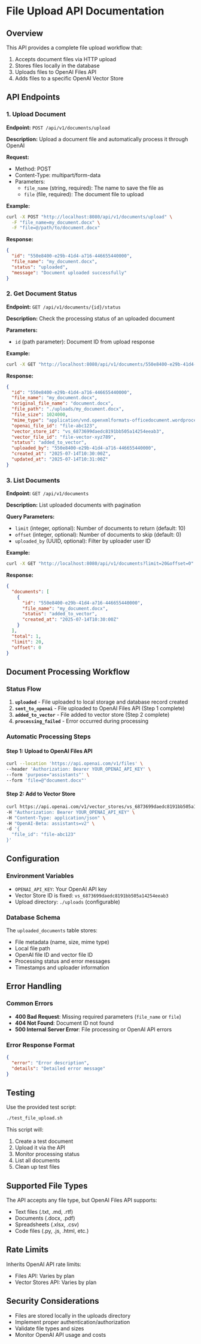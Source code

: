 # File Upload API Documentation

## Overview

This API provides a complete file upload workflow that:
1. Accepts document files via HTTP upload
2. Stores files locally in the database
3. Uploads files to OpenAI Files API 
4. Adds files to a specific OpenAI Vector Store

## API Endpoints

### 1. Upload Document

**Endpoint:** `POST /api/v1/documents/upload`

**Description:** Upload a document file and automatically process it through OpenAI

**Request:**
- Method: POST
- Content-Type: multipart/form-data
- Parameters:
  - `file_name` (string, required): The name to save the file as
  - `file` (file, required): The document file to upload

**Example:**
```bash
curl -X POST "http://localhost:8080/api/v1/documents/upload" \
  -F "file_name=my_document.docx" \
  -F "file=@/path/to/document.docx"
```

**Response:**
```json
{
  "id": "550e8400-e29b-41d4-a716-446655440000",
  "file_name": "my_document.docx", 
  "status": "uploaded",
  "message": "Document uploaded successfully"
}
```

### 2. Get Document Status

**Endpoint:** `GET /api/v1/documents/{id}/status`

**Description:** Check the processing status of an uploaded document

**Parameters:**
- `id` (path parameter): Document ID from upload response

**Example:**
```bash
curl -X GET "http://localhost:8080/api/v1/documents/550e8400-e29b-41d4-a716-446655440000/status"
```

**Response:**
```json
{
  "id": "550e8400-e29b-41d4-a716-446655440000",
  "file_name": "my_document.docx",
  "original_file_name": "document.docx",
  "file_path": "./uploads/my_document.docx",
  "file_size": 1024000,
  "mime_type": "application/vnd.openxmlformats-officedocument.wordprocessingml.document",
  "openai_file_id": "file-abc123",
  "vector_store_id": "vs_6873699daedc8191bb505a14254eeab3",
  "vector_file_id": "file-vector-xyz789",
  "status": "added_to_vector",
  "uploaded_by": "550e8400-e29b-41d4-a716-446655440000",
  "created_at": "2025-07-14T10:30:00Z",
  "updated_at": "2025-07-14T10:31:00Z"
}
```

### 3. List Documents

**Endpoint:** `GET /api/v1/documents`

**Description:** List uploaded documents with pagination

**Query Parameters:**
- `limit` (integer, optional): Number of documents to return (default: 10)
- `offset` (integer, optional): Number of documents to skip (default: 0)
- `uploaded_by` (UUID, optional): Filter by uploader user ID

**Example:**
```bash
curl -X GET "http://localhost:8080/api/v1/documents?limit=20&offset=0"
```

**Response:**
```json
{
  "documents": [
    {
      "id": "550e8400-e29b-41d4-a716-446655440000",
      "file_name": "my_document.docx",
      "status": "added_to_vector",
      "created_at": "2025-07-14T10:30:00Z"
    }
  ],
  "total": 1,
  "limit": 20,
  "offset": 0
}
```

## Document Processing Workflow

### Status Flow
1. **`uploaded`** - File uploaded to local storage and database record created
2. **`sent_to_openai`** - File uploaded to OpenAI Files API (Step 1 complete)
3. **`added_to_vector`** - File added to vector store (Step 2 complete)
4. **`processing_failed`** - Error occurred during processing

### Automatic Processing Steps

#### Step 1: Upload to OpenAI Files API
```bash
curl --location 'https://api.openai.com/v1/files' \
--header 'Authorization: Bearer YOUR_OPENAI_API_KEY' \
--form 'purpose="assistants"' \
--form 'file=@"document.docx"'
```

#### Step 2: Add to Vector Store
```bash
curl https://api.openai.com/v1/vector_stores/vs_6873699daedc8191bb505a14254eeab3/files \
-H "Authorization: Bearer YOUR_OPENAI_API_KEY" \
-H "Content-Type: application/json" \
-H "OpenAI-Beta: assistants=v2" \
-d '{
  "file_id": "file-abc123"
}'
```

## Configuration

### Environment Variables
- `OPENAI_API_KEY`: Your OpenAI API key
- Vector Store ID is fixed: `vs_6873699daedc8191bb505a14254eeab3`
- Upload directory: `./uploads` (configurable)

### Database Schema

The `uploaded_documents` table stores:
- File metadata (name, size, mime type)
- Local file path
- OpenAI file ID and vector file ID
- Processing status and error messages
- Timestamps and uploader information

## Error Handling

### Common Errors
- **400 Bad Request**: Missing required parameters (`file_name` or `file`)
- **404 Not Found**: Document ID not found
- **500 Internal Server Error**: File processing or OpenAI API errors

### Error Response Format
```json
{
  "error": "Error description",
  "details": "Detailed error message"
}
```

## Testing

Use the provided test script:
```bash
./test_file_upload.sh
```

This script will:
1. Create a test document
2. Upload it via the API
3. Monitor processing status
4. List all documents
5. Clean up test files

## Supported File Types

The API accepts any file type, but OpenAI Files API supports:
- Text files (.txt, .md, .rtf)
- Documents (.docx, .pdf)
- Spreadsheets (.xlsx, .csv)
- Code files (.py, .js, .html, etc.)

## Rate Limits

Inherits OpenAI API rate limits:
- Files API: Varies by plan
- Vector Stores API: Varies by plan

## Security Considerations

- Files are stored locally in the uploads directory
- Implement proper authentication/authorization
- Validate file types and sizes
- Monitor OpenAI API usage and costs
